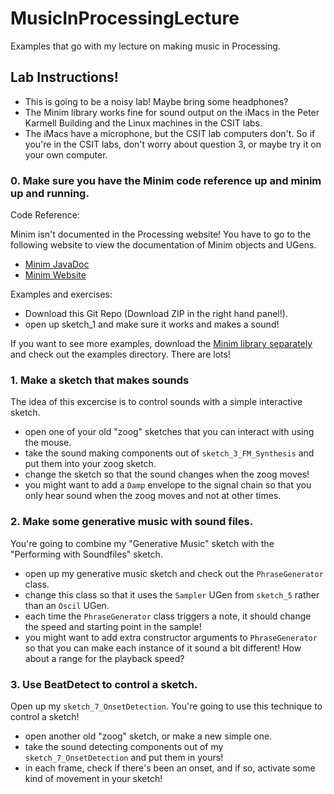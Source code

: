 MusicInProcessingLecture
========================

Examples that go with my lecture on making music in Processing.

## Lab Instructions!

- This is going to be a noisy lab! Maybe bring some headphones?
- The Minim library works fine for sound output on the iMacs in the Peter Karmell Building and the Linux machines in the CSIT labs.
- The iMacs have a microphone, but the CSIT lab computers don't. So if you're in the CSIT labs, don't worry about question 3, or maybe try it on your own computer.

### 0. Make sure you have the Minim code reference up and minim up and running.

Code Reference:

Minim isn't documented in the Processing website! You have to go to the following website to view the documentation of Minim objects and UGens.

- [Minim JavaDoc](http://code.compartmental.net/minim/javadoc/)
- [Minim Website](http://code.compartmental.net/minim/)


Examples and exercises:

- Download this Git Repo (Download ZIP in the right hand panel!).
- open up sketch_1 and make sure it works and makes a sound!

If you want to see more examples, download the [Minim library separately](http://code.compartmental.net/minim/distro/minim-2.2.0.zip) and check out the examples directory. There are lots!

### 1. Make a sketch that makes sounds

The idea of this excercise is to control sounds with a simple interactive sketch.

- open one of your old "zoog" sketches that you can interact with using the mouse.
- take the sound making components out of `sketch_3_FM_Synthesis` and put them into your zoog sketch.
- change the sketch so that the sound changes when the zoog moves!
- you might want to add a `Damp` envelope to the signal chain so that you only hear sound when the zoog moves and not at other times. 

### 2. Make some generative music with sound files.

You're going to combine my "Generative Music" sketch with the "Performing with Soundfiles" sketch. 

- open up my generative music sketch and check out the `PhraseGenerator` class.
- change this class so that it uses the `Sampler` UGen from `sketch_5` rather than an `Oscil` UGen.
- each time the `PhraseGenerator` class triggers a note, it should change the speed and starting point in the sample!
- you might want to add extra constructor arguments to `PhraseGenerator` so that you can make each instance of it sound a bit different! How about a range for the playback speed?

### 3. Use BeatDetect to control a sketch.

Open up my `sketch_7_OnsetDetection`. You're going to use this technique to control a sketch!

- open another old "zoog" sketch, or make a new simple one.
- take the sound detecting components out of my `sketch_7_OnsetDetection` and put them in yours!
- in each frame, check if there's been an onset, and if so, activate some kind of movement in your sketch!